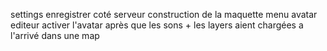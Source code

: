 settings enregistrer coté serveur
construction de la maquette
menu avatar
editeur
activer l'avatar après que les sons + les layers aient chargées a l'arrivé dans une map